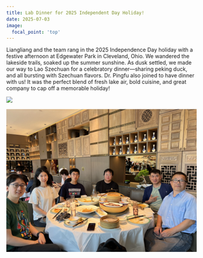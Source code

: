 ```yaml
---
title: Lab Dinner for 2025 Independent Day Holiday!
date: 2025-07-03
image:
  focal_point: 'top'
---
```




<!--more-->

Liangliang and the team rang in the 2025 Independence Day holiday with a festive afternoon at Edgewater Park in Cleveland, Ohio. We wandered the lakeside trails, soaked up the summer sunshine. As dusk settled, we made our way to Lao Szechuan for a celebratory dinner—sharing peking duck, and all bursting with Szechuan flavors. Dr. Pingfu also joined to have dinner with us! It was the perfect blend of fresh lake air, bold cuisine, and great company to cap off a memorable holiday!

![](IMG_6458.jpeg)

![](Image_20250710_165236_046.jpeg)
